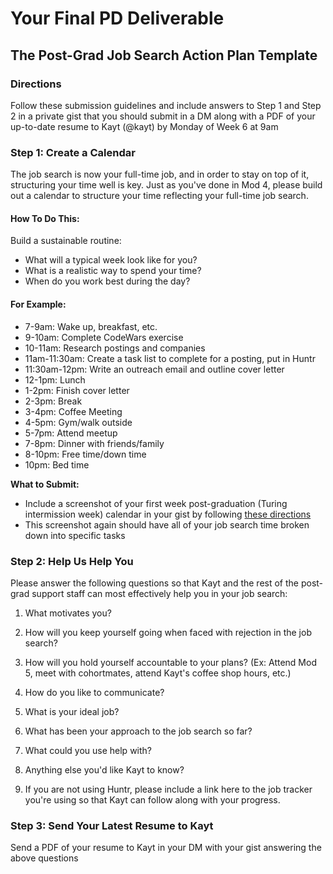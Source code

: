 # Your Final PD Deliverable
## The Post-Grad Job Search Action Plan Template

### Directions
Follow these submission guidelines and include answers to Step 1 and Step 2 in a private gist that you should submit in a DM along with a PDF of your up-to-date resume to Kayt (@kayt) by Monday of Week 6 at 9am 

### Step 1: Create a Calendar
The job search is now your full-time job, and in order to stay on top of it, structuring your time well is key. Just as you've done in Mod 4, please build out a calendar to structure your time reflecting your full-time job search. 

#### How To Do This:
Build a sustainable routine:
  * What will a typical week look like for you? 
  * What is a realistic way to spend your time? 
  * When do you work best during the day? 

#### For Example:
* 7-9am: Wake up, breakfast, etc.
* 9-10am: Complete CodeWars exercise
* 10-11am: Research postings and companies
* 11am-11:30am: Create a task list to complete for a posting, put in Huntr
* 11:30am-12pm: Write an outreach email and outline cover letter
* 12-1pm: Lunch
* 1-2pm: Finish cover letter
* 2-3pm: Break
* 3-4pm: Coffee Meeting
* 4-5pm: Gym/walk outside
* 5-7pm: Attend meetup
* 7-8pm: Dinner with friends/family
* 8-10pm: Free time/down time
* 10pm: Bed time

**What to Submit:**
* Include a screenshot of your first week post-graduation (Turing intermission week) calendar in your gist by following [these directions](https://gist.github.com/kannankumar/4c613cac6d9db896062a16e1cc57d3e5)
* This screenshot again should have all of your job search time broken down into specific tasks

### Step 2: Help Us Help You
Please answer the following questions so that Kayt and the rest of the post-grad support staff can most effectively help you in your job search:

1. What motivates you?

2. How will you keep yourself going when faced with rejection in the job search?

3. How will you hold yourself accountable to your plans? (Ex: Attend Mod 5, meet with cohortmates, attend Kayt's coffee shop hours, etc.)

4. How do you like to communicate?

5. What is your ideal job? 

6. What has been your approach to the job search so far?

7. What could you use help with?

8. Anything else you'd like Kayt to know?

9. If you are not using Huntr, please include a link here to the job tracker you're using so that Kayt can follow along with your progress. 

### Step 3: Send Your Latest Resume to Kayt
Send a PDF of your resume to Kayt in your DM with your gist answering the above questions
